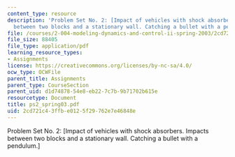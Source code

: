 ```yaml
---
content_type: resource
description: 'Problem Set No. 2: [Impact of vehicles with shock absorbers. Impacts
  between two blocks and a stationary wall. Catching a bullet with a pendulum.]'
file: /courses/2-004-modeling-dynamics-and-control-ii-spring-2003/2cd721c43ffbe0125f29762e7e46848e_ps2_spring03.pdf
file_size: 88405
file_type: application/pdf
learning_resource_types:
- Assignments
license: https://creativecommons.org/licenses/by-nc-sa/4.0/
ocw_type: OCWFile
parent_title: Assignments
parent_type: CourseSection
parent_uid: d1d74878-54e8-eb22-7c7b-9b71702b615e
resourcetype: Document
title: ps2_spring03.pdf
uid: 2cd721c4-3ffb-e012-5f29-762e7e46848e
---
```

Problem Set No. 2: [Impact of vehicles with shock absorbers. Impacts between two blocks and a stationary wall. Catching a bullet with a pendulum.]
